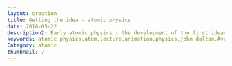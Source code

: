 ```yaml
---
layout: creation
title: Getting the idea - atomic physics
date: 2018-05-22
description2: Early atomic physics - the development of the first ideas. The first ideas started with Democritus atom is unsplittable. Then John Dalton Law of constant proportions. Avogadro Molecular theory of gas laws. Prout's hydrogen weight hypothesis. Dmitri Mendeleev development of the periodic table.
keywords: atomic physics,atom,lecture,animation,physics,john dalton,Avogadro,Prout,Mendelev,periodic table,Democritus,plato,Mendeleev,crash course,physics lecture,quantum physics,physics (field of study),atomic physics explained,atomic physics for beginners
Category: atomic
thumbnail: 7
---
```

